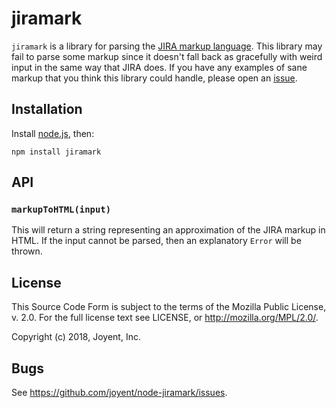 # jiramark

`jiramark` is a library for parsing the
[JIRA markup language](https://jira.atlassian.com/secure/WikiRendererHelpAction.jspa?section=all).
This library may fail to parse some markup since it doesn't fall back as
gracefully with weird input in the same way that JIRA does. If you have any
examples of sane markup that you think this library could handle, please open
an [issue](https://github.com/joyent/node-jiramark/issues).

## Installation

Install [node.js](http://nodejs.org/), then:

    npm install jiramark

## API

### `markupToHTML(input)`

This will return a string representing an approximation of the JIRA markup in
HTML. If the input cannot be parsed, then an explanatory `Error` will be thrown.

## License

This Source Code Form is subject to the terms of the Mozilla Public License, v.
2.0.  For the full license text see LICENSE, or http://mozilla.org/MPL/2.0/.

Copyright (c) 2018, Joyent, Inc.

## Bugs

See <https://github.com/joyent/node-jiramark/issues>.
